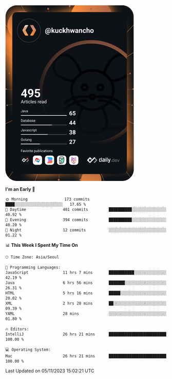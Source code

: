 <a href="https://app.daily.dev/kuckhwancho"><img src="https://github.com/kuckjwi0928/kuckjwi0928/blob/master/devcard.svg" width="400" alt="Kuckjwi Devcard"/></a>

<!--START_SECTION:waka-->
**I'm an Early 🐤** 

```text
🌞 Morning                173 commits         ████░░░░░░░░░░░░░░░░░░░░░   17.65 % 
🌆 Daytime                401 commits         ██████████░░░░░░░░░░░░░░░   40.92 % 
🌃 Evening                394 commits         ██████████░░░░░░░░░░░░░░░   40.20 % 
🌙 Night                  12 commits          ░░░░░░░░░░░░░░░░░░░░░░░░░   01.22 % 
```


📊 **This Week I Spent My Time On** 

```text
🕑︎ Time Zone: Asia/Seoul

💬 Programming Languages: 
JavaScript               11 hrs 7 mins       ███████████░░░░░░░░░░░░░░   42.19 % 
Java                     6 hrs 56 mins       ███████░░░░░░░░░░░░░░░░░░   26.31 % 
HTML                     5 hrs 16 mins       █████░░░░░░░░░░░░░░░░░░░░   20.02 % 
XML                      2 hrs 28 mins       ██░░░░░░░░░░░░░░░░░░░░░░░   09.39 % 
YAML                     28 mins             ░░░░░░░░░░░░░░░░░░░░░░░░░   01.80 % 

🔥 Editors: 
IntelliJ                 26 hrs 21 mins      █████████████████████████   100.00 % 

💻 Operating System: 
Mac                      26 hrs 21 mins      █████████████████████████   100.00 % 
```


 Last Updated on 05/11/2023 15:02:21 UTC
<!--END_SECTION:waka-->
